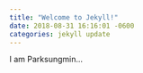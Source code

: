 ```yaml
---
title: "Welcome to Jekyll!"
date: 2018-08-31 16:16:01 -0600 
categories: jekyll update
---
```


I am Parksungmin...
